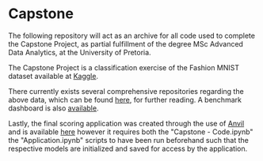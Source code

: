 # Capstone
The following repository will act as an archive for all code used to complete the Capstone Project, as partial fulfillment of the degree MSc Advanced Data Analytics, at the University of Pretoria.

The Capstone Project is a classification exercise of the Fashion MNIST dataset available at [Kaggle](https://www.kaggle.com/zalando-research/fashionmnist).

There currently exists several comprehensive repositories regarding the above data, which can be found [here](https://github.com/zalandoresearch/fashion-mnist), for further reading. A benchmark dashboard is also [available](http://fashion-mnist.s3-website.eu-central-1.amazonaws.com/#).

Lastly, the final scoring application was created through the use of [Anvil](https://anvil.works/) and is available [here](https://5PEBKUMF4AWCA73Q.anvil.app/3JE546CD2SJIK6BJF7LPQXDM) however it requires both the "Capstone - Code.ipynb" the "Application.ipynb" scripts to have been run beforehand such that the respective models are initialized and saved for access by the application. 
